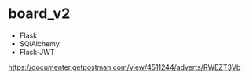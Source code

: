 # board_v2

- Flask
- SQlAlchemy
- Flask-JWT


https://documenter.getpostman.com/view/4511244/adverts/RWEZT3Vb